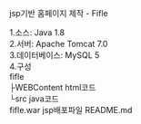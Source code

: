 jsp기반 홈페이지 제작 - Fifle

1.소스: Java 1.8<br>
2.서버: Apache Tomcat 7.0<br>
3.데이터베이스: MySQL 5<br>
4.구성<br> 
fifle<br>
├WEBContent html코드<br> 
└src java코드<br>
fifle.war  jsp배포파일
README.md
